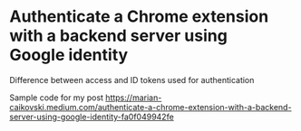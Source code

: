 # Authenticate a Chrome extension with a backend server using Google identity
Difference between access and ID tokens used for authentication

Sample code for my post https://marian-caikovski.medium.com/authenticate-a-chrome-extension-with-a-backend-server-using-google-identity-fa0f049942fe